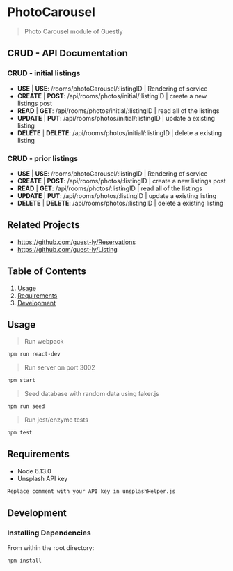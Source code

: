 # PhotoCarousel

> Photo Carousel module of Guestly

## CRUD - API Documentation

### CRUD - initial listings

- **USE** | **USE**: /rooms/photoCarousel/:listingID | Rendering of service
- **CREATE** | **POST**: /api/rooms/photos/initial/:listingID | create a new listings post
- **READ** | **GET**: /api/rooms/photos/initial/:listingID | read all of the listings
- **UPDATE** | **PUT**: /api/rooms/photos/initial/:listingID | update a existing listing
- **DELETE** | **DELETE**: /api/rooms/photos/initial/:listingID | delete a existing listing

### CRUD -  prior listings

- **USE** | **USE**: /rooms/photoCarousel/:listingID | Rendering of service
- **CREATE** | **POST**: /api/rooms/photos/:listingID | create a new listings post
- **READ** | **GET**: /api/rooms/photos/:listingID | read all of the listings
- **UPDATE** | **PUT**: /api/rooms/photos/:listingID | update a existing listing
- **DELETE** | **DELETE**: /api/rooms/photos/:listingID | delete a existing listing

## Related Projects

  - https://github.com/guest-ly/Reservations
  - https://github.com/guest-ly/Listing

## Table of Contents

1. [Usage](#Usage)
2. [Requirements](#requirements)
3. [Development](#development)

## Usage
> Run webpack
```sh
npm run react-dev
```
> Run server on port 3002
```sh
npm start
```
> Seed database with random data using faker.js
```sh
npm run seed
```
> Run jest/enzyme tests
```sh
npm test
```

## Requirements

- Node 6.13.0
- Unsplash API key
```sh
Replace comment with your API key in unsplashHelper.js
```

## Development

### Installing Dependencies

From within the root directory:

```sh
npm install
```
